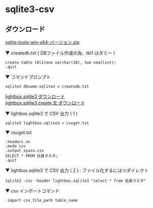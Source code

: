 # sqlite3-csv

## ダウンロード 
[sqlite-tools-win-x64-バージョン.zip](https://www.sqlite.org/download.html)

▼ createdb.txt ( DBファイル作成の為、tbl1 はダミー )
```
create table tbl1(one varchar(10), two smallint);
.quit
```

▼ コマンドプロンプト
```
sqlite3 dbname.sqlite3 < createdb.txt
```

[lightbox.sqlite3 ダウンロード](https://github.com/winofsql/resource-winofsql/raw/main/sqlite3/lightbox.sqlite3)\
[lightbox.sqlite3 create 文 ダウンロード](https://github.com/winofsql/resource-winofsql/raw/main/sqlite3/create-table.sql)

▼ lightbox.sqlite3 で CSV 出力 ( 1 )
```
sqlite3 lightbox.sqlite3 < csvget.txt
```
▼ csvget.txt
```
.headers on
.mode csv
.output syain.csv
SELECT * FROM 社員マスタ;
.quit
```

▼ lightbox.sqlite3 で CSV 出力 ( 2 ) : ファイル化するにはリダイレクト
```
sqlite3 -csv -header lightbox.sqlite3 "select * from 社員マスタ"
```

▼ csv インポートコマンド
```
.import csv_file_path table_name
```
